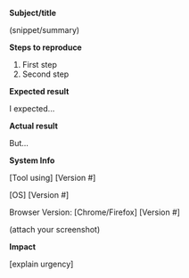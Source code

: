 **Subject/title**

(snippet/summary)


**Steps to reproduce**

1. First step
2. Second step


**Expected result**

I expected...


**Actual result**

But...


**System Info**

[Tool using] [Version #] 

[OS] [Version #]

Browser Version: [Chrome/Firefox] [Version #]


(attach your screenshot)


**Impact**

[explain urgency]

